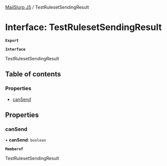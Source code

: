 [MailSlurp JS](../README.md) / TestRulesetSendingResult

# Interface: TestRulesetSendingResult

**`Export`**

**`Interface`**

TestRulesetSendingResult

## Table of contents

### Properties

- [canSend](TestRulesetSendingResult.md#cansend)

## Properties

### canSend

• **canSend**: `boolean`

**`Memberof`**

TestRulesetSendingResult
